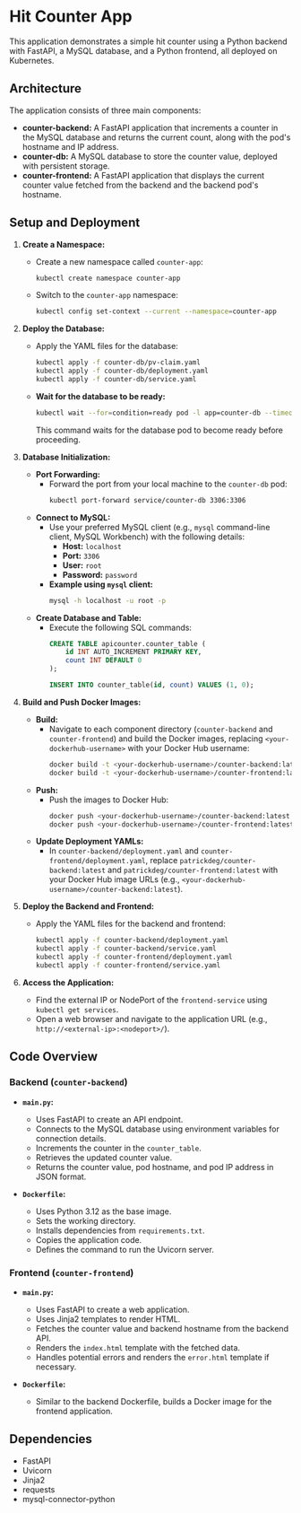 # Hit Counter App

This application demonstrates a simple hit counter using a Python backend with FastAPI, a MySQL database, and a Python frontend, all deployed on Kubernetes.

## Architecture

The application consists of three main components:

- **counter-backend:** A FastAPI application that increments a counter in the MySQL database and returns the current count, along with the pod's hostname and IP address.
- **counter-db:** A MySQL database to store the counter value, deployed with persistent storage.
- **counter-frontend:** A FastAPI application that displays the current counter value fetched from the backend and the backend pod's hostname.

## Setup and Deployment

1. **Create a Namespace:**
   - Create a new namespace called `counter-app`:
     ```bash
     kubectl create namespace counter-app
     ```
   - Switch to the `counter-app` namespace:
     ```bash
     kubectl config set-context --current --namespace=counter-app
     ```

2. **Deploy the Database:**
   - Apply the YAML files for the database:
     ```bash
     kubectl apply -f counter-db/pv-claim.yaml
     kubectl apply -f counter-db/deployment.yaml
     kubectl apply -f counter-db/service.yaml
     ```
   - **Wait for the database to be ready:**
     ```bash
     kubectl wait --for=condition=ready pod -l app=counter-db --timeout=120s
     ```
     This command waits for the database pod to become ready before proceeding.

3. **Database Initialization:**
   - **Port Forwarding:**
      -  Forward the port from your local machine to the `counter-db` pod:
         ```bash
         kubectl port-forward service/counter-db 3306:3306
         ```
   - **Connect to MySQL:**
      - Use your preferred MySQL client (e.g., `mysql` command-line client, MySQL Workbench) with the following details:
          - **Host:** `localhost`
          - **Port:** `3306`
          - **User:** `root`
          - **Password:** `password`
      - **Example using `mysql` client:**
         ```bash
         mysql -h localhost -u root -p
         ```
   - **Create Database and Table:**
      - Execute the following SQL commands:
        ```sql
        CREATE TABLE apicounter.counter_table (
            id INT AUTO_INCREMENT PRIMARY KEY,
            count INT DEFAULT 0
        );

        INSERT INTO counter_table(id, count) VALUES (1, 0);
        ```

4. **Build and Push Docker Images:**
   - **Build:**
      - Navigate to each component directory (`counter-backend` and `counter-frontend`) and build the Docker images, replacing `<your-dockerhub-username>` with your Docker Hub username:
         ```bash
         docker build -t <your-dockerhub-username>/counter-backend:latest .
         docker build -t <your-dockerhub-username>/counter-frontend:latest . 
         ```
   - **Push:**
      - Push the images to Docker Hub:
         ```bash
         docker push <your-dockerhub-username>/counter-backend:latest
         docker push <your-dockerhub-username>/counter-frontend:latest
         ```
   - **Update Deployment YAMLs:**
      - In `counter-backend/deployment.yaml` and `counter-frontend/deployment.yaml`, replace `patrickdeg/counter-backend:latest` and `patrickdeg/counter-frontend:latest` with your Docker Hub image URLs (e.g., `<your-dockerhub-username>/counter-backend:latest`).

5. **Deploy the Backend and Frontend:**
   - Apply the YAML files for the backend and frontend:
     ```bash
     kubectl apply -f counter-backend/deployment.yaml
     kubectl apply -f counter-backend/service.yaml
     kubectl apply -f counter-frontend/deployment.yaml
     kubectl apply -f counter-frontend/service.yaml
     ```

6. **Access the Application:**
   - Find the external IP or NodePort of the `frontend-service` using `kubectl get services`.
   - Open a web browser and navigate to the application URL (e.g., `http://<external-ip>:<nodeport>/`).

## Code Overview

### Backend (`counter-backend`)

- **`main.py`:**  
    - Uses FastAPI to create an API endpoint.
    - Connects to the MySQL database using environment variables for connection details.
    - Increments the counter in the `counter_table`.
    - Retrieves the updated counter value.
    - Returns the counter value, pod hostname, and pod IP address in JSON format.

- **`Dockerfile`:**
    - Uses Python 3.12 as the base image.
    - Sets the working directory.
    - Installs dependencies from `requirements.txt`.
    - Copies the application code.
    - Defines the command to run the Uvicorn server.

### Frontend (`counter-frontend`)

- **`main.py`:** 
    - Uses FastAPI to create a web application.
    - Uses Jinja2 templates to render HTML.
    - Fetches the counter value and backend hostname from the backend API.
    - Renders the `index.html` template with the fetched data.
    - Handles potential errors and renders the `error.html` template if necessary.

- **`Dockerfile`:**
    - Similar to the backend Dockerfile, builds a Docker image for the frontend application.

## Dependencies

- FastAPI
- Uvicorn
- Jinja2
- requests
- mysql-connector-python